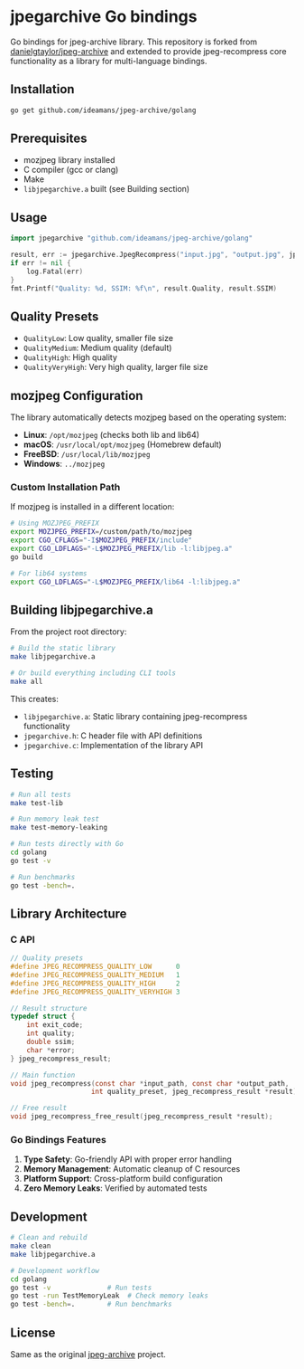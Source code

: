 # jpegarchive Go bindings

Go bindings for jpeg-archive library. This repository is forked from [danielgtaylor/jpeg-archive](https://github.com/danielgtaylor/jpeg-archive) and extended to provide jpeg-recompress core functionality as a library for multi-language bindings.

## Installation

```bash
go get github.com/ideamans/jpeg-archive/golang
```

## Prerequisites

- mozjpeg library installed
- C compiler (gcc or clang)
- Make
- `libjpegarchive.a` built (see Building section)

## Usage

```go
import jpegarchive "github.com/ideamans/jpeg-archive/golang"

result, err := jpegarchive.JpegRecompress("input.jpg", "output.jpg", jpegarchive.QualityMedium)
if err != nil {
    log.Fatal(err)
}
fmt.Printf("Quality: %d, SSIM: %f\n", result.Quality, result.SSIM)
```

## Quality Presets

- `QualityLow`: Low quality, smaller file size
- `QualityMedium`: Medium quality (default)
- `QualityHigh`: High quality
- `QualityVeryHigh`: Very high quality, larger file size

## mozjpeg Configuration

The library automatically detects mozjpeg based on the operating system:

- **Linux**: `/opt/mozjpeg` (checks both lib and lib64)
- **macOS**: `/usr/local/opt/mozjpeg` (Homebrew default)
- **FreeBSD**: `/usr/local/lib/mozjpeg`
- **Windows**: `../mozjpeg`

### Custom Installation Path

If mozjpeg is installed in a different location:

```bash
# Using MOZJPEG_PREFIX
export MOZJPEG_PREFIX=/custom/path/to/mozjpeg
export CGO_CFLAGS="-I$MOZJPEG_PREFIX/include"
export CGO_LDFLAGS="-L$MOZJPEG_PREFIX/lib -l:libjpeg.a"
go build

# For lib64 systems
export CGO_LDFLAGS="-L$MOZJPEG_PREFIX/lib64 -l:libjpeg.a"
```

## Building libjpegarchive.a

From the project root directory:

```bash
# Build the static library
make libjpegarchive.a

# Or build everything including CLI tools
make all
```

This creates:
- `libjpegarchive.a`: Static library containing jpeg-recompress functionality
- `jpegarchive.h`: C header file with API definitions
- `jpegarchive.c`: Implementation of the library API

## Testing

```bash
# Run all tests
make test-lib

# Run memory leak test
make test-memory-leaking

# Run tests directly with Go
cd golang
go test -v

# Run benchmarks
go test -bench=.
```

## Library Architecture

### C API

```c
// Quality presets
#define JPEG_RECOMPRESS_QUALITY_LOW      0
#define JPEG_RECOMPRESS_QUALITY_MEDIUM   1
#define JPEG_RECOMPRESS_QUALITY_HIGH     2
#define JPEG_RECOMPRESS_QUALITY_VERYHIGH 3

// Result structure
typedef struct {
    int exit_code;
    int quality;
    double ssim;
    char *error;
} jpeg_recompress_result;

// Main function
void jpeg_recompress(const char *input_path, const char *output_path, 
                    int quality_preset, jpeg_recompress_result *result);

// Free result
void jpeg_recompress_free_result(jpeg_recompress_result *result);
```

### Go Bindings Features

1. **Type Safety**: Go-friendly API with proper error handling
2. **Memory Management**: Automatic cleanup of C resources
3. **Platform Support**: Cross-platform build configuration
4. **Zero Memory Leaks**: Verified by automated tests

## Development

```bash
# Clean and rebuild
make clean
make libjpegarchive.a

# Development workflow
cd golang
go test -v              # Run tests
go test -run TestMemoryLeak  # Check memory leaks
go test -bench=.        # Run benchmarks
```

## License

Same as the original [jpeg-archive](https://github.com/danielgtaylor/jpeg-archive) project.